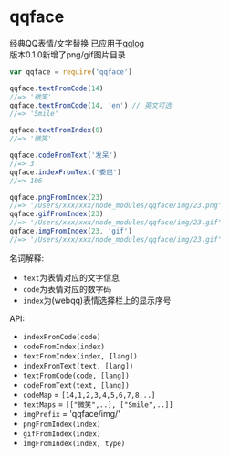 # qqface

经典QQ表情/文字替换 已应用于[qqlog](https://github.com/fritx/qqlog)<br>
版本0.1.0新增了png/gif图片目录

```js
var qqface = require('qqface')

qqface.textFromCode(14)
//=> '微笑'
qqface.textFromCode(14, 'en') // 英文可选
//=> 'Smile'

qqface.textFromIndex(0)
//=> '微笑'

qqface.codeFromText('发呆')
//=> 3
qqface.indexFromText('委屈')
//=> 106
```

```js
qqface.pngFromIndex(23)
//=> '/Users/xxx/xxx/node_modules/qqface/img/23.png'
qqface.gifFromIndex(23)
//=> '/Users/xxx/xxx/node_modules/qqface/img/23.gif'
qqface.imgFromIndex(23, 'gif')
//=> '/Users/xxx/xxx/node_modules/qqface/img/23.gif'
```

名词解释:

- `text`为表情对应的文字信息
- `code`为表情对应的数字码
- `index`为(webqq)表情选择栏上的显示序号

API:

- `indexFromCode(code)`
- `codeFromIndex(index)`
- `textFromIndex(index, [lang])`
- `indexFromText(text, [lang])`
- `textFromCode(code, [lang])`
- `codeFromText(text, [lang])`
- `codeMap` = `[14,1,2,3,4,5,6,7,8,..]`
- `textMaps` = `[["微笑",..], ["Smile",..]]`
- `imgPrefix` = 'qqface/img/'
- `pngFromIndex(index)`
- `gifFromIndex(index)`
- `imgFromIndex(index, type)`
